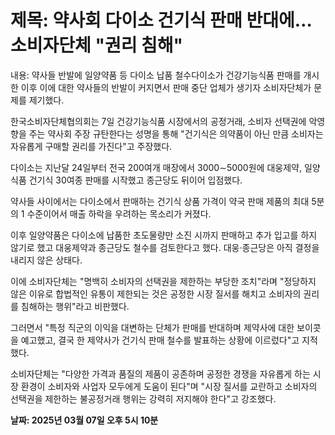 # **제목: 약사회 다이소 건기식 판매 반대에…소비자단체 "권리 침해"**

  내용: 약사들 반발에 일양약품 등 다이소 납품 철수다이소가 건강기능식품 판매를 개시한 이후 이에 대한 약사들의 반발이 커지면서 판매 중단 업체가 생기자 소비자단체가 문제를 제기했다.

한국소비자단체협의회는 7일 건강기능식품 시장에서의 공정거래, 소비자 선택권에 악영향을 주는 약사회 주장 규탄한다는 성명을 통해 "건기식은 의약품이 아닌 만큼 소비자는 자유롭게 구매할 권리를 가진다"고 주장했다.

다이소는 지난달 24일부터 전국 200여개 매장에서 3000∼5000원에 대웅제약, 일양식품 건기식 30여종 판매를 시작했고 종근당도 뒤이어 입점했다.

약사들 사이에서는 다이소에서 판매하는 건기식 상품 가격이 약국 판매 제품의 최대 5분의 1 수준이어서 매출 하락을 우려하는 목소리가 커졌다.

이후 일양약품은 다이소에 납품한 초도물량만 소진 시까지 판매하고 추가 입고를 하지 않기로 했고 대웅제약과 종근당도 철수를 검토한다고 했다. 대웅·종근당은 아직 결정을 내리지 않은 상태다.

이에 소비자단체는 "명백히 소비자의 선택권을 제한하는 부당한 조치"라며 "정당하지 않은 이유로 합법적인 유통이 제한되는 것은 공정한 시장 질서를 해치고 소비자의 권리를 침해하는 행위"라고 비판했다.

그러면서 "특정 직군의 이익을 대변하는 단체가 판매를 반대하며 제약사에 대한 보이콧을 예고했고, 결국 한 제약사가 건기식 판매 철수를 발표하는 상황에 이르렀다"고 지적했다.

소비자단체는 "다양한 가격과 품질의 제품이 공존하며 공정한 경쟁을 자유롭게 하는 시장 환경이 소비자와 사업자 모두에게 도움이 된다"며 "시장 질서를 교란하고 소비자의 선택권을 제한하는 불공정거래 행위는 강력히 저지해야 한다"고 강조했다.

  **날짜: 2025년 03월 07일 오후 5시 10분**
